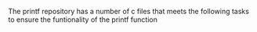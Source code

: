 The printf repository has a number of c files that meets the following tasks to ensure the funtionality of the printf function
